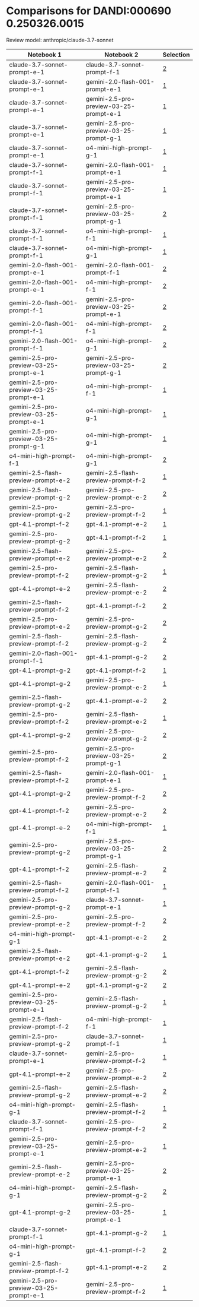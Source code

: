 # Comparisons for DANDI:000690 0.250326.0015

Review model: anthropic/claude-3.7-sonnet

| Notebook 1 | Notebook 2 | Selection |
|------------|------------|----------|
| claude-3.7-sonnet-prompt-e-1 | claude-3.7-sonnet-prompt-f-1 | [2](claude-3.7-sonnet-prompt-e-1/comparisons/claude-3.7-sonnet-prompt-f-1/comparison_thinking.md) |
| claude-3.7-sonnet-prompt-e-1 | gemini-2.0-flash-001-prompt-e-1 | [1](claude-3.7-sonnet-prompt-e-1/comparisons/gemini-2.0-flash-001-prompt-e-1/comparison_thinking.md) |
| claude-3.7-sonnet-prompt-e-1 | gemini-2.5-pro-preview-03-25-prompt-e-1 | [1](claude-3.7-sonnet-prompt-e-1/comparisons/gemini-2.5-pro-preview-03-25-prompt-e-1/comparison_thinking.md) |
| claude-3.7-sonnet-prompt-e-1 | gemini-2.5-pro-preview-03-25-prompt-g-1 | [1](claude-3.7-sonnet-prompt-e-1/comparisons/gemini-2.5-pro-preview-03-25-prompt-g-1/comparison_thinking.md) |
| claude-3.7-sonnet-prompt-e-1 | o4-mini-high-prompt-g-1 | [1](claude-3.7-sonnet-prompt-e-1/comparisons/o4-mini-high-prompt-g-1/comparison_thinking.md) |
| claude-3.7-sonnet-prompt-f-1 | gemini-2.0-flash-001-prompt-e-1 | [1](claude-3.7-sonnet-prompt-f-1/comparisons/gemini-2.0-flash-001-prompt-e-1/comparison_thinking.md) |
| claude-3.7-sonnet-prompt-f-1 | gemini-2.5-pro-preview-03-25-prompt-e-1 | [1](claude-3.7-sonnet-prompt-f-1/comparisons/gemini-2.5-pro-preview-03-25-prompt-e-1/comparison_thinking.md) |
| claude-3.7-sonnet-prompt-f-1 | gemini-2.5-pro-preview-03-25-prompt-g-1 | [2](claude-3.7-sonnet-prompt-f-1/comparisons/gemini-2.5-pro-preview-03-25-prompt-g-1/comparison_thinking.md) |
| claude-3.7-sonnet-prompt-f-1 | o4-mini-high-prompt-f-1 | [1](claude-3.7-sonnet-prompt-f-1/comparisons/o4-mini-high-prompt-f-1/comparison_thinking.md) |
| claude-3.7-sonnet-prompt-f-1 | o4-mini-high-prompt-g-1 | [1](claude-3.7-sonnet-prompt-f-1/comparisons/o4-mini-high-prompt-g-1/comparison_thinking.md) |
| gemini-2.0-flash-001-prompt-e-1 | gemini-2.0-flash-001-prompt-f-1 | [2](gemini-2.0-flash-001-prompt-e-1/comparisons/gemini-2.0-flash-001-prompt-f-1/comparison_thinking.md) |
| gemini-2.0-flash-001-prompt-e-1 | o4-mini-high-prompt-f-1 | [2](gemini-2.0-flash-001-prompt-e-1/comparisons/o4-mini-high-prompt-f-1/comparison_thinking.md) |
| gemini-2.0-flash-001-prompt-f-1 | gemini-2.5-pro-preview-03-25-prompt-e-1 | [2](gemini-2.0-flash-001-prompt-f-1/comparisons/gemini-2.5-pro-preview-03-25-prompt-e-1/comparison_thinking.md) |
| gemini-2.0-flash-001-prompt-f-1 | o4-mini-high-prompt-f-1 | [2](gemini-2.0-flash-001-prompt-f-1/comparisons/o4-mini-high-prompt-f-1/comparison_thinking.md) |
| gemini-2.0-flash-001-prompt-f-1 | o4-mini-high-prompt-g-1 | [2](gemini-2.0-flash-001-prompt-f-1/comparisons/o4-mini-high-prompt-g-1/comparison_thinking.md) |
| gemini-2.5-pro-preview-03-25-prompt-e-1 | gemini-2.5-pro-preview-03-25-prompt-g-1 | [2](gemini-2.5-pro-preview-03-25-prompt-e-1/comparisons/gemini-2.5-pro-preview-03-25-prompt-g-1/comparison_thinking.md) |
| gemini-2.5-pro-preview-03-25-prompt-e-1 | o4-mini-high-prompt-f-1 | [1](gemini-2.5-pro-preview-03-25-prompt-e-1/comparisons/o4-mini-high-prompt-f-1/comparison_thinking.md) |
| gemini-2.5-pro-preview-03-25-prompt-e-1 | o4-mini-high-prompt-g-1 | [1](gemini-2.5-pro-preview-03-25-prompt-e-1/comparisons/o4-mini-high-prompt-g-1/comparison_thinking.md) |
| gemini-2.5-pro-preview-03-25-prompt-g-1 | o4-mini-high-prompt-g-1 | [1](gemini-2.5-pro-preview-03-25-prompt-g-1/comparisons/o4-mini-high-prompt-g-1/comparison_thinking.md) |
| o4-mini-high-prompt-f-1 | o4-mini-high-prompt-g-1 | [2](o4-mini-high-prompt-f-1/comparisons/o4-mini-high-prompt-g-1/comparison_thinking.md) |
| gemini-2.5-flash-preview-prompt-e-2 | gemini-2.5-flash-preview-prompt-f-2 | [1](gemini-2.5-flash-preview-prompt-e-2/comparisons/gemini-2.5-flash-preview-prompt-f-2/comparison_thinking.md) |
| gemini-2.5-flash-preview-prompt-g-2 | gemini-2.5-pro-preview-prompt-e-2 | [2](gemini-2.5-flash-preview-prompt-g-2/comparisons/gemini-2.5-pro-preview-prompt-e-2/comparison_thinking.md) |
| gemini-2.5-pro-preview-prompt-g-2 | gemini-2.5-pro-preview-prompt-f-2 | [1](gemini-2.5-pro-preview-prompt-g-2/comparisons/gemini-2.5-pro-preview-prompt-f-2/comparison_thinking.md) |
| gpt-4.1-prompt-f-2 | gpt-4.1-prompt-e-2 | [1](gpt-4.1-prompt-f-2/comparisons/gpt-4.1-prompt-e-2/comparison_thinking.md) |
| gemini-2.5-pro-preview-prompt-g-2 | gpt-4.1-prompt-f-2 | [1](gemini-2.5-pro-preview-prompt-g-2/comparisons/gpt-4.1-prompt-f-2/comparison_thinking.md) |
| gemini-2.5-flash-preview-prompt-e-2 | gemini-2.5-pro-preview-prompt-e-2 | [2](gemini-2.5-flash-preview-prompt-e-2/comparisons/gemini-2.5-pro-preview-prompt-e-2/comparison_thinking.md) |
| gemini-2.5-pro-preview-prompt-f-2 | gemini-2.5-flash-preview-prompt-g-2 | [1](gemini-2.5-pro-preview-prompt-f-2/comparisons/gemini-2.5-flash-preview-prompt-g-2/comparison_thinking.md) |
| gpt-4.1-prompt-e-2 | gemini-2.5-flash-preview-prompt-e-2 | [2](gpt-4.1-prompt-e-2/comparisons/gemini-2.5-flash-preview-prompt-e-2/comparison_thinking.md) |
| gemini-2.5-flash-preview-prompt-f-2 | gpt-4.1-prompt-f-2 | [2](gemini-2.5-flash-preview-prompt-f-2/comparisons/gpt-4.1-prompt-f-2/comparison_thinking.md) |
| gemini-2.5-pro-preview-prompt-e-2 | gemini-2.5-pro-preview-prompt-g-2 | [2](gemini-2.5-pro-preview-prompt-e-2/comparisons/gemini-2.5-pro-preview-prompt-g-2/comparison_thinking.md) |
| gemini-2.5-flash-preview-prompt-f-2 | gemini-2.5-flash-preview-prompt-g-2 | [2](gemini-2.5-flash-preview-prompt-f-2/comparisons/gemini-2.5-flash-preview-prompt-g-2/comparison_thinking.md) |
| gemini-2.0-flash-001-prompt-f-1 | gpt-4.1-prompt-g-2 | [2](gemini-2.0-flash-001-prompt-f-1/comparisons/gpt-4.1-prompt-g-2/comparison_thinking.md) |
| gpt-4.1-prompt-g-2 | gpt-4.1-prompt-f-2 | [1](gpt-4.1-prompt-g-2/comparisons/gpt-4.1-prompt-f-2/comparison_thinking.md) |
| gpt-4.1-prompt-g-2 | gemini-2.5-pro-preview-prompt-e-2 | [1](gpt-4.1-prompt-g-2/comparisons/gemini-2.5-pro-preview-prompt-e-2/comparison_thinking.md) |
| gemini-2.5-flash-preview-prompt-g-2 | gpt-4.1-prompt-e-2 | [2](gemini-2.5-flash-preview-prompt-g-2/comparisons/gpt-4.1-prompt-e-2/comparison_thinking.md) |
| gemini-2.5-pro-preview-prompt-f-2 | gemini-2.5-flash-preview-prompt-e-2 | [1](gemini-2.5-pro-preview-prompt-f-2/comparisons/gemini-2.5-flash-preview-prompt-e-2/comparison_thinking.md) |
| gpt-4.1-prompt-g-2 | gemini-2.5-pro-preview-prompt-g-2 | [2](gpt-4.1-prompt-g-2/comparisons/gemini-2.5-pro-preview-prompt-g-2/comparison_thinking.md) |
| gemini-2.5-pro-preview-prompt-f-2 | gemini-2.5-pro-preview-03-25-prompt-g-1 | [2](gemini-2.5-pro-preview-prompt-f-2/comparisons/gemini-2.5-pro-preview-03-25-prompt-g-1/comparison_thinking.md) |
| gemini-2.5-flash-preview-prompt-f-2 | gemini-2.0-flash-001-prompt-e-1 | [1](gemini-2.5-flash-preview-prompt-f-2/comparisons/gemini-2.0-flash-001-prompt-e-1/comparison_thinking.md) |
| gpt-4.1-prompt-g-2 | gemini-2.5-pro-preview-prompt-f-2 | [2](gpt-4.1-prompt-g-2/comparisons/gemini-2.5-pro-preview-prompt-f-2/comparison_thinking.md) |
| gpt-4.1-prompt-f-2 | gemini-2.5-pro-preview-prompt-e-2 | [2](gpt-4.1-prompt-f-2/comparisons/gemini-2.5-pro-preview-prompt-e-2/comparison_thinking.md) |
| gpt-4.1-prompt-e-2 | o4-mini-high-prompt-f-1 | [1](gpt-4.1-prompt-e-2/comparisons/o4-mini-high-prompt-f-1/comparison_thinking.md) |
| gemini-2.5-pro-preview-prompt-g-2 | gemini-2.5-pro-preview-03-25-prompt-g-1 | [2](gemini-2.5-pro-preview-prompt-g-2/comparisons/gemini-2.5-pro-preview-03-25-prompt-g-1/comparison_thinking.md) |
| gpt-4.1-prompt-f-2 | gemini-2.5-flash-preview-prompt-e-2 | [2](gpt-4.1-prompt-f-2/comparisons/gemini-2.5-flash-preview-prompt-e-2/comparison_thinking.md) |
| gemini-2.5-flash-preview-prompt-f-2 | gemini-2.0-flash-001-prompt-f-1 | [1](gemini-2.5-flash-preview-prompt-f-2/comparisons/gemini-2.0-flash-001-prompt-f-1/comparison_thinking.md) |
| gemini-2.5-pro-preview-prompt-g-2 | claude-3.7-sonnet-prompt-e-1 | [1](gemini-2.5-pro-preview-prompt-g-2/comparisons/claude-3.7-sonnet-prompt-e-1/comparison_thinking.md) |
| gemini-2.5-pro-preview-prompt-e-2 | gemini-2.5-pro-preview-prompt-f-2 | [2](gemini-2.5-pro-preview-prompt-e-2/comparisons/gemini-2.5-pro-preview-prompt-f-2/comparison_thinking.md) |
| o4-mini-high-prompt-g-1 | gpt-4.1-prompt-e-2 | [2](o4-mini-high-prompt-g-1/comparisons/gpt-4.1-prompt-e-2/comparison_thinking.md) |
| gemini-2.5-flash-preview-prompt-e-2 | gpt-4.1-prompt-g-2 | [1](gemini-2.5-flash-preview-prompt-e-2/comparisons/gpt-4.1-prompt-g-2/comparison_thinking.md) |
| gpt-4.1-prompt-f-2 | gemini-2.5-flash-preview-prompt-g-2 | [2](gpt-4.1-prompt-f-2/comparisons/gemini-2.5-flash-preview-prompt-g-2/comparison_thinking.md) |
| gpt-4.1-prompt-e-2 | gpt-4.1-prompt-g-2 | [2](gpt-4.1-prompt-e-2/comparisons/gpt-4.1-prompt-g-2/comparison_thinking.md) |
| gemini-2.5-pro-preview-03-25-prompt-e-1 | gemini-2.5-flash-preview-prompt-g-2 | [1](gemini-2.5-pro-preview-03-25-prompt-e-1/comparisons/gemini-2.5-flash-preview-prompt-g-2/comparison_thinking.md) |
| gemini-2.5-flash-preview-prompt-f-2 | o4-mini-high-prompt-f-1 | [1](gemini-2.5-flash-preview-prompt-f-2/comparisons/o4-mini-high-prompt-f-1/comparison_thinking.md) |
| gemini-2.5-pro-preview-prompt-g-2 | claude-3.7-sonnet-prompt-f-1 | [1](gemini-2.5-pro-preview-prompt-g-2/comparisons/claude-3.7-sonnet-prompt-f-1/comparison_thinking.md) |
| claude-3.7-sonnet-prompt-e-1 | gemini-2.5-pro-preview-prompt-f-2 | [1](claude-3.7-sonnet-prompt-e-1/comparisons/gemini-2.5-pro-preview-prompt-f-2/comparison_thinking.md) |
| gpt-4.1-prompt-e-2 | gemini-2.5-pro-preview-prompt-e-2 | [2](gpt-4.1-prompt-e-2/comparisons/gemini-2.5-pro-preview-prompt-e-2/comparison_thinking.md) |
| gemini-2.5-flash-preview-prompt-g-2 | gemini-2.5-flash-preview-prompt-e-2 | [2](gemini-2.5-flash-preview-prompt-g-2/comparisons/gemini-2.5-flash-preview-prompt-e-2/comparison_thinking.md) |
| o4-mini-high-prompt-g-1 | gemini-2.5-flash-preview-prompt-f-2 | [1](o4-mini-high-prompt-g-1/comparisons/gemini-2.5-flash-preview-prompt-f-2/comparison_thinking.md) |
| claude-3.7-sonnet-prompt-f-1 | gemini-2.5-pro-preview-prompt-f-2 | [2](claude-3.7-sonnet-prompt-f-1/comparisons/gemini-2.5-pro-preview-prompt-f-2/comparison_thinking.md) |
| gemini-2.5-pro-preview-03-25-prompt-e-1 | gemini-2.5-pro-preview-prompt-e-2 | [1](gemini-2.5-pro-preview-03-25-prompt-e-1/comparisons/gemini-2.5-pro-preview-prompt-e-2/comparison_thinking.md) |
| gemini-2.5-flash-preview-prompt-e-2 | gemini-2.5-pro-preview-03-25-prompt-e-1 | [2](gemini-2.5-flash-preview-prompt-e-2/comparisons/gemini-2.5-pro-preview-03-25-prompt-e-1/comparison_thinking.md) |
| o4-mini-high-prompt-g-1 | gemini-2.5-flash-preview-prompt-g-2 | [2](o4-mini-high-prompt-g-1/comparisons/gemini-2.5-flash-preview-prompt-g-2/comparison_thinking.md) |
| gpt-4.1-prompt-g-2 | gemini-2.5-pro-preview-03-25-prompt-e-1 | [1](gpt-4.1-prompt-g-2/comparisons/gemini-2.5-pro-preview-03-25-prompt-e-1/comparison_thinking.md) |
| claude-3.7-sonnet-prompt-f-1 | gpt-4.1-prompt-g-2 | [1](claude-3.7-sonnet-prompt-f-1/comparisons/gpt-4.1-prompt-g-2/comparison_thinking.md) |
| o4-mini-high-prompt-g-1 | gpt-4.1-prompt-f-2 | [2](o4-mini-high-prompt-g-1/comparisons/gpt-4.1-prompt-f-2/comparison_thinking.md) |
| gemini-2.5-flash-preview-prompt-f-2 | gpt-4.1-prompt-e-2 | [2](gemini-2.5-flash-preview-prompt-f-2/comparisons/gpt-4.1-prompt-e-2/comparison_thinking.md) |
| gemini-2.5-pro-preview-03-25-prompt-e-1 | gemini-2.5-pro-preview-prompt-f-2 | [1](gemini-2.5-pro-preview-03-25-prompt-e-1/comparisons/gemini-2.5-pro-preview-prompt-f-2/comparison_thinking.md) |
